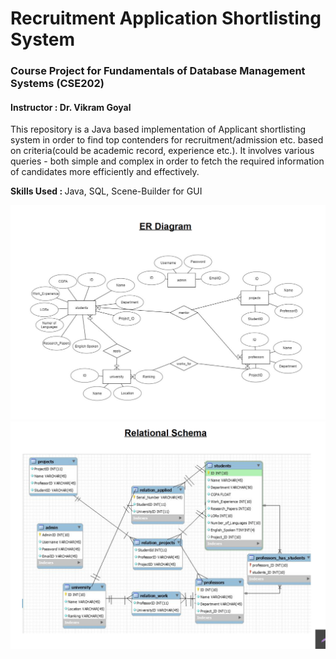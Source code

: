 # Recruitment Application Shortlisting System

### Course Project for Fundamentals of Database Management Systems (CSE202) 
#### Instructor : Dr. Vikram Goyal 
  
This repository is a Java based implementation of Applicant shortlisting system in order to find top contenders for recruitment/admission etc. based on criteria(could be academic record, experience etc.).
It involves various queries - both simple and complex in order to fetch the required information of candidates more efficiently and effectively. 

<b> Skills Used : </b>
Java, SQL, Scene-Builder for GUI

<img src="ER-Diagram.png">
<img src="Relational_Schema.png">
